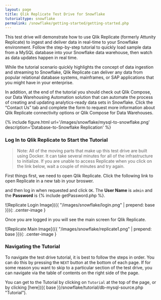 ```yaml
---
layout: page
title: Qlik Replicate Test Drive for Snowflake
tutorialtype: snowflake
permalink: /snowflake/getting-started/getting-started.php
---
```


This test drive will demonstrate how to use Qlik Replicate (formerly Attunity Replicate)
to ingest and 
deliver data in real-time to your Snowflake environment. Follow the step-by-step 
tutorial to quickly load sample data from a MySQL database into your Snowflake 
data warehouse, then watch as data updates happen in real time.

While the tutorial scenario quickly highlights the concept of data ingestion and 
streaming to Snowflake, Qlik Replicate can deliver any data from popular 
relational database systems, mainframes, or SAP applications that you might have 
in your enterprise.

In addition, at the end of the tutorial you should check out Qlik Compose, 
our Data Warehousing Automation solution that can automate the process of creating 
and updating analytics-ready data sets in Snowflake. Click the “Contact Us” tab and 
complete the form to request more information about Qlik Replicate connectivity 
options or Qlik Compose for Data Warehouses.


{% include figure.html url='/images/snowflake/mysql-to-snowflake.png' description='Database-to-Snowflake Replication' %}

### Log In to Qlik Replicate to Start the Tutorial

> Note: All of the moving parts that make up this test drive are built using Docker.
It can take several minutes for all of the infrastructure to initialize. If you are 
unable to access Replicate when you click on the link below, wait a couple of minutes 
and try again.

First things first, we need to open Qlik Replicate. Click the following link to open Replicate 
in a new tab in your broswer. 

<div id="replurl" align="center" style="font-size:30px"></div>
<script type="text/javascript">{% include getReplicateURL.js %}</script>

and then log in when requested and click `OK`. The **User Name** is `admin` and 
the **Password** is {% include getPassword.php %}.

![Replicate Login Image]({{ "/images/snowflake/login.png" | prepend: base }}){: .center-image }

Once you are logged in you will see the main screen for Qlik Replicate.


![Replicate Main Image]({{ "/images/snowflake/replicate1.png" | prepend: base }}){: .center-image }

### Navigating the Tutorial

To navigate the test drive tutorial, it is best to follow the steps in order. You can do this by 
pressing the `NEXT` button at the bottom of each page. If for some reason you want to skip 
to a particular section of the test drive, you can navigate via the table of contents on the right
side of the page.

You can get to the Tutorial by clicking on `Tutorial` at the top of the page, or by clicking 
[here]({{ base }}/snowflake/tutorial/db-mysql-source.php "Tutorial").
